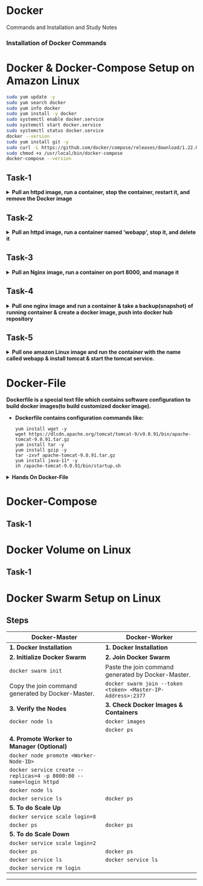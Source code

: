 # Docker
Commands and Installation and Study Notes
### Installation of Docker Commands
# Docker & Docker-Compose Setup on Amazon Linux
  ```sh
  sudo yum update -y
  sudo yum search docker
  sudo yum info docker
  sudo yum install -y docker
  sudo systemctl enable docker.service
  sudo systemctl start docker.service
  sudo systemctl status docker.service
  docker --version
  sudo yum install git -y
  sudo curl -L https://github.com/docker/compose/releases/download/1.22.0/docker-compose-$(uname -s)-$(uname -m) -o /usr/local/bin/docker-compose
  sudo chmod +x /usr/local/bin/docker-compose
  docker-compose --version
  ```
  ## Task-1
<details>
<summary><strong>Pull an httpd image, run a container, stop the container, restart it, and remove the Docker image</strong></summary>
<br>

```bash
docker images                ## Lists available images on the system; used to check image availability.
docker ps                    ## Shows running containers; used to monitor active containers.  
docker pull httpd            ## Downloads the httpd image from Docker Hub; used to prepare an image.
docker images                ## Verifies the httpd image is downloaded.
docker run -it -d httpd      ## Starts an httpd container in detached interactive mode; used to deploy containers. 
docker ps                    ## Verifies the httpd container is running.
docker stop container_id     ## Stops the running container; used to halt container processes.
docker ps -a                 ## Lists all containers, including stopped ones.
docker start container_id    ## Restarts the stopped container; used to resume operations.
docker stop container_id     ## Stops the restarted container.
docker rm container_id       ## Removes the stopped container; used to free resources.
docker ps -a                 ## Verifies the container is removed.
docker images                ## Lists all images to confirm existence of the httpd image.
docker rmi httpd             ## Deletes the httpd image; used to clean up unused images.
docker images                ## Confirms the image is removed.
```
</details>

  ## Task-2
<details>
<summary><strong>Pull an httpd image, run a container named 'webapp', stop it, and delete it</strong></summary>
<br>

```bash
docker images                     ## Lists available images on the system; used to check image availability.
docker ps                         ## Shows running containers; used to monitor active containers.
docker pull httpd                 ## Downloads the httpd image from Docker Hub; used to prepare an image.
docker images                     ## Verifies the httpd image is downloaded.
docker run -it -d --name webapp httpd  ## Starts an httpd container in detached mode with the name 'webapp'.
docker ps                         ## Verifies the 'webapp' container is running.
docker stop webapp                ## Stops the running 'webapp' container; used to halt container processes.
docker ps -a                      ## Lists all containers, including stopped ones.
docker rm webapp                  ## Removes the stopped 'webapp' container; used to free resources.
docker ps -a                      ## Verifies the container is removed.
docker images                     ## Lists all images to confirm existence of the httpd image.
docker rmi httpd                  ## Deletes the httpd image; used to clean up unused images.
docker images                     ## Confirms the image is removed.
```
</details>

  ## Task-3
<details>
<summary><strong>Pull an Nginx image, run a container on port 8000, and manage it</strong></summary>
<br>

```bash
docker images                           ## Lists available images on the system; used to check image availability.
docker ps                               ## Shows running containers; used to monitor active containers.
docker pull nginx                       ## Downloads the nginx image from Docker Hub; used to prepare an image.
docker images                           ## Verifies the nginx image is downloaded.
docker run -it -d -p 8000:80 nginx      ## Starts an Nginx container in detached mode with port 8000 mapped to container's port 80.
docker ps                               ## Verifies the Nginx container is running and port 8000 is mapped.
docker stop container_id                ## Stops the running Nginx container; used to halt container processes.
docker ps -a                            ## Lists all containers, including stopped ones.
docker rm container_id                  ## Removes the stopped Nginx container; used to free resources.
docker ps -a                            ## Verifies the container is removed.
docker images                           ## Lists all images to confirm existence of the nginx image.
docker rmi nginx                        ## Deletes the nginx image; used to clean up unused images.
docker images                           ## Confirms the image is removed.
```
</details>

  ## Task-4
<details>
<summary><strong>Pull one nginx image and run a container & take a backup(snapshot) of running container & create a docker image, push into docker hub repository</strong></summary>
<br>

```bash
# Step 1: Check running containers
docker ps                           ## Lists all running containers.

# Step 2: Pull the nginx image
docker pull nginx                   ## Pulls the nginx image from Docker Hub.

# Step 3: Run the nginx container
docker run -it -d nginx             ## Starts an nginx container in detached mode.

# Step 4: Commit the running container to a new image
docker commit b5ef90ae5e8c mallick17/samplenginx    ## Creates a new image 'mallick17/samplenginx' from the container.

# Step 5: Check available images
docker images                       ## Verifies the new image is created.

# Step 6: Log in to Docker Hub
docker login                        ## Logs in to Docker Hub (needed to push images).

# Step 7: Push the new image to Docker Hub before pushing the image, Create dockerhub repo
docker push mallick17/samplenginx                ## Pushes the 'samplenginx' image to Docker Hub.
docker push mallick17/samplenginx:tagname        ## Pushes a tagged version of the image.

# Step 8: Verify running containers
docker ps                           ## Checks currently running containers.

# Step 9: Remove the running container forcefully
docker rm -f b5ef90ae5e8c           ## Deletes the container 'b5ef90ae5e8c'.

# Step 10: Remove the nginx image
docker rmi nginx                    ## Removes the nginx image if unused.
docker rmi -f nginx                 ## Force-removes the nginx image.

# Step 11: Remove the custom image locally
docker rmi mallick17/samplenginx    ## Removes the custom image from the local system.

# Step 12: Pull the custom image back from Docker Hub
docker pull mallick17/samplenginx   ## Retrieves the 'samplenginx' image from Docker Hub.

# Step 13: Log out from Docker Hub
docker logout                       ## Logs out from Docker Hub.
```
</details>

  ## Task-5
<details>
<summary><strong>Pull one amazon Linux image and run the container with the name called webapp & install tomcat & start the tomcat service.</strong></summary>
<br>

```bash
# Step 1: Pull the Amazon Linux image
docker pull amazonlinux                      ## Downloads the Amazon Linux image from Docker Hub.

# Step 2: Verify available images
docker images                                ## Lists the available Docker images.

# Step 3: Run the container in detached mode with the name 'webapp'
docker run -it -d --name webapp amazonlinux  ## Starts the container 'webapp' in detached mode.

# Step 4: Verify running containers
docker ps                                    ## Lists running containers, confirms 'webapp' is active.

# Step 5: Access the running container's shell
docker exec -it 6a075d027f6f /bin/bash        ## Opens a bash shell inside the running 'webapp' container.

# Step 6: Install wget inside the container
yum install wget -y                          ## Installs wget to download files inside the container.

# Step 7: Download Tomcat from Apache servers
wget https://dlcdn.apache.org/tomcat/tomcat-9/v9.0.97/bin/apache-tomcat-9.0.97.tar.gz   ## Downloads the Tomcat tarball.

# Step 8: Install tar to extract the Tomcat archive
yum install tar -y                           ## Installs tar utility to extract Tomcat tarball.

# Step 9: Install gzip to handle compressed files (if not installed)
yum install gzip -y                          ## Installs gzip to handle compressed archives.

# Step 10: Extract the Tomcat archive
tar -zxvf apache-tomcat-9.0.97.tar.gz        ## Extracts the Tomcat tarball.

# Step 11: Verify extracted files
ls                                          ## Verifies that the files have been extracted.

# Step 12: Navigate into the Tomcat directory
cd apache-tomcat-9.0.97                     ## Changes directory to the extracted Tomcat folder.

# Step 13: Verify contents of the Tomcat folder
ls                                          ## Lists contents of the Tomcat directory.

# Step 14: Navigate to the bin directory
cd bin/                                     ## Changes directory to Tomcat's bin folder.

# Step 15: Verify contents in the bin directory
ls                                          ## Lists contents of the bin directory.

# Step 16: Install Java 11 (required by Tomcat)
yum install java-11* -y                      ## Installs Java 11, required for running Tomcat.

# Step 17: Start Tomcat service
sh startup.sh                               ## Starts the Tomcat server using the startup script.

# Step 18: Exit the container shell
exit                                        ## Exits the container shell.

# Step 19: Verify running containers
docker ps                                    ## Verifies the container 'webapp' is still running.
```
</details>
  
# Docker-File
**Dockerfile is a special text file which contains software configuration to build docker images(to build customized docker image).**
- **Dockerfile contains configuration commands like:**
  ```
  yum install wget -y
  wget https://dlcdn.apache.org/tomcat/tomcat-9/v9.0.91/bin/apache-tomcat-9.0.91.tar.gz
  yum install tar -y 
  yum install gzip -y
  tar -zxvf apache-tomcat-9.0.91.tar.gz
  yum install java-11* -y
  sh /apache-tomcat-9.0.91/bin/startup.sh
  ```
  
<details>
<summary><strong>Hands On Docker-File</strong></summary>
<br>
  
- **Create a `Dockerfile`**
```sh
vi Dockerfile
```
- **Dockerfile Content**
```sh
# Step 1: Use the Amazon Linux base image
FROM amazonlinux

# Step 2: Define the maintainer information
MAINTAINER "gyanaranjanmallick444@gmail.com"

# Step 3: Install necessary dependencies
RUN yum install wget -y                  ## Install wget to download files
RUN wget https://dlcdn.apache.org/tomcat/tomcat-9/v9.0.91/bin/apache-tomcat-9.0.91.tar.gz  ## Download Tomcat
RUN yum install tar -y                   ## Install tar to extract the Tomcat archive
RUN yum install gzip -y                  ## Install gzip for handling compressed files

# Step 4: Extract the Tomcat archive
RUN tar -zxvf apache-tomcat-9.0.91.tar.gz ## Extract Tomcat

# Step 5: Install Java 11 (required by Tomcat)
RUN yum install java-11* -y              ## Install Java 11

# Step 6: Start Tomcat server
RUN sh /apache-tomcat-9.0.91/bin/startup.sh ## Start Tomcat when the container is built
```
- **Build and Run the Docker Container**
```
# Step 1: Build the Docker image from the Dockerfile
docker build -t tomcat-amazonlinux .      ## Builds the image with the tag 'tomcat-amazonlinux'

# Step 2: Verify the available Docker images
docker images                            ## Lists all available Docker images.

# Step 3: Run the container in detached mode
docker run -it -d --name webapp tomcat-amazonlinux  ## Runs the container in detached mode with the name 'webapp'

# Step 4: List running containers
docker ps                                ## Shows all running containers.

# Step 5: Access the running container shell
docker exec -it <container_id> /bin/bash  ## Access the container shell using the container ID.

# Step 6: Navigate to the Tomcat bin directory
cd /apache-tomcat-9.0.91/bin/             ## Navigate to the Tomcat bin directory.

# Step 7: Start the Tomcat service
sh startup.sh                            ## Starts the Tomcat service.

# Step 8: Exit the container shell
exit                                     ## Exits the container shell.

# Step 9: Verify available Docker images again
docker images                            ## Lists the images to verify the new image.

# Step 10: Remove the container forcefully
docker rm -f <container_id>              ## Force removes the container by ID.

# Step 11: Remove the Docker image
docker rmi tomcat-amazonlinux             ## Removes the 'tomcat-amazonlinux' image.
```
</details>



# Docker-Compose
  ## Task-1
  
# Docker Volume on Linux
  ## Task-1
  
# Docker Swarm Setup on Linux
  ## Steps

  | **Docker-Master**                    | **Docker-Worker**                        |
  |--------------------------------------|------------------------------------------|
  | **1. Docker Installation**           | **1. Docker Installation**               |
  | **2. Initialize Docker Swarm**       | **2. Join Docker Swarm**                 |
  | ```docker swarm init``` | Paste the join command generated by Docker-Master.|
  |  Copy the join command generated by Docker-Master. | ```docker swarm join --token <token> <Master-IP-Address>:2377``` |
  | **3. Verify the Nodes**              | **3. Check Docker Images & Containers**  |
  | ```docker node ls```            | ```docker images```                 |
  |                                      | ```docker ps```                     |
  | **4. Promote Worker to Manager (Optional)** |                                          |
  | ```docker node promote <Worker-Node-ID>``` |                              |
  | ```docker service create --replicas=4 -p 8000:80 --name=login httpd``` |                              |
  | ```docker node ls```            |                  |
  | ```docker service ls```            | ```docker ps```                 |
  | **5. To do Scale Up** |                                          |
  | ```docker service scale login=8``` |                              |
  | ```docker ps```            | ```docker ps```                 |
  | **5. To do Scale Down** |                                          |
  | ```docker service scale login=2``` |                              |
  | ```docker ps```            | ```docker ps```                 |
  | ```docker service ls```            | ```docker service ls```                 |
  | ```docker service rm login``` |                              |
---












